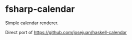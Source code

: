 fsharp-calendar
===============

Simple calendar renderer.

Direct port of https://github.com/josejuan/haskell-calendar

